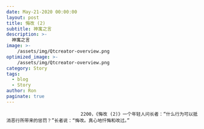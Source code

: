 ```yaml
---
date: May-21-2020 00:00:00
layout: post
title: 悔改 (2)
subtitle: 神寓之言
description: >-
  神寓之言
image: >-
    /assets/img/Qtcreator-overview.png
optimized_image: >-
    /assets/img/Qtcreator-overview.png
category: Story
tags:
  - blog
  - Story
author: Ron
paginate: true
---
```


							　　2200，《悔改 (2)》一个年轻人问长者：“什么行为可以抵消恶行所带来的惩罚？”长者说：“悔改。真心地忏悔和改过。”
							
							
						